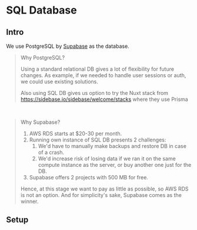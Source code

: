 # SQL Database

## Intro

We use PostgreSQL by [Supabase](https://supabase.com/pricing) as the database.

> Why PostgreSQL?
>
> Using a standard relational DB gives a lot of flexibility for future changes.
> As example, if we needed to handle user sessions or auth, we could use
> existing solutions.
>
> Also using SQL DB gives us option to try the Nuxt stack from
> https://sidebase.io/sidebase/welcome/stacks
> where they use Prisma
>

<br/>

> Why Supabase?
>
> 1. AWS RDS starts at $20-30 per month.
> 2. Running own instance of SQL DB presents 2 challenges:
>     1. We'd have to manually make backups and restore DB in case of a crash.
>     2. We'd increase risk of losing data if we ran it on the same
> compute instance as the server, or buy another one just for the DB.
> 3. Supabase offers 2 projects with 500 MB for free.
>
> Hence, at this stage we want to pay as little as possible, so AWS RDS
> is not an option. And for simplicity's sake, Supabase comes as the winner.

## Setup

